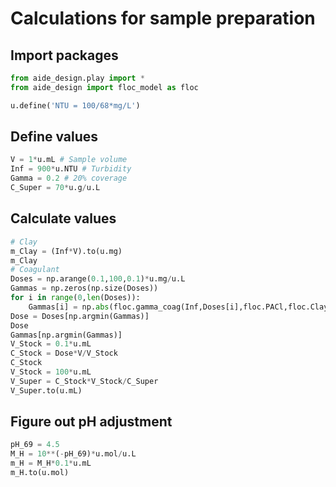 # Calculations for sample preparation
## Import packages
```python
from aide_design.play import *
from aide_design import floc_model as floc

u.define('NTU = 100/68*mg/L')
```
## Define values
```python
V = 1*u.mL # Sample volume
Inf = 900*u.NTU # Turbidity
Gamma = 0.2 # 20% coverage
C_Super = 70*u.g/u.L
```
## Calculate values
```python
# Clay
m_Clay = (Inf*V).to(u.mg)
m_Clay
# Coagulant
Doses = np.arange(0.1,100,0.1)*u.mg/u.L
Gammas = np.zeros(np.size(Doses))
for i in range(0,len(Doses)):
    Gammas[i] = np.abs(floc.gamma_coag(Inf,Doses[i],floc.PACl,floc.Clay,0.5*u.cm,0.1) - Gamma)
Dose = Doses[np.argmin(Gammas)]
Dose
Gammas[np.argmin(Gammas)]
V_Stock = 0.1*u.mL
C_Stock = Dose*V/V_Stock
C_Stock
V_Stock = 100*u.mL
V_Super = C_Stock*V_Stock/C_Super
V_Super.to(u.mL)
```
## Figure out pH adjustment
```python
pH_69 = 4.5
M_H = 10**(-pH_69)*u.mol/u.L
m_H = M_H*0.1*u.mL
m_H.to(u.mol)
```

